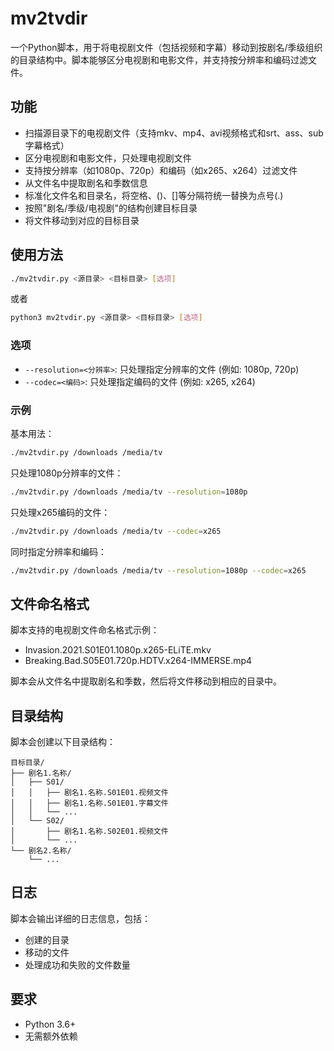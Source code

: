 # mv2tvdir

一个Python脚本，用于将电视剧文件（包括视频和字幕）移动到按剧名/季级组织的目录结构中。脚本能够区分电视剧和电影文件，并支持按分辨率和编码过滤文件。

## 功能

- 扫描源目录下的电视剧文件（支持mkv、mp4、avi视频格式和srt、ass、sub字幕格式）
- 区分电视剧和电影文件，只处理电视剧文件
- 支持按分辨率（如1080p、720p）和编码（如x265、x264）过滤文件
- 从文件名中提取剧名和季数信息
- 标准化文件名和目录名，将空格、()、[]等分隔符统一替换为点号(.)
- 按照"剧名/季级/电视剧"的结构创建目标目录
- 将文件移动到对应的目标目录

## 使用方法

```bash
./mv2tvdir.py <源目录> <目标目录> [选项]
```

或者

```bash
python3 mv2tvdir.py <源目录> <目标目录> [选项]
```

### 选项

- `--resolution=<分辨率>`: 只处理指定分辨率的文件 (例如: 1080p, 720p)
- `--codec=<编码>`: 只处理指定编码的文件 (例如: x265, x264)

### 示例

基本用法：
```bash
./mv2tvdir.py /downloads /media/tv
```

只处理1080p分辨率的文件：
```bash
./mv2tvdir.py /downloads /media/tv --resolution=1080p
```

只处理x265编码的文件：
```bash
./mv2tvdir.py /downloads /media/tv --codec=x265
```

同时指定分辨率和编码：
```bash
./mv2tvdir.py /downloads /media/tv --resolution=1080p --codec=x265
```

## 文件命名格式

脚本支持的电视剧文件命名格式示例：

- Invasion.2021.S01E01.1080p.x265-ELiTE.mkv
- Breaking.Bad.S05E01.720p.HDTV.x264-IMMERSE.mp4

脚本会从文件名中提取剧名和季数，然后将文件移动到相应的目录中。

## 目录结构

脚本会创建以下目录结构：

```
目标目录/
├── 剧名1.名称/
│   ├── S01/
│   │   ├── 剧名1.名称.S01E01.视频文件
│   │   ├── 剧名1.名称.S01E01.字幕文件
│   │   └── ...
│   └── S02/
│       ├── 剧名1.名称.S02E01.视频文件
│       └── ...
└── 剧名2.名称/
    └── ...
```

## 日志

脚本会输出详细的日志信息，包括：

- 创建的目录
- 移动的文件
- 处理成功和失败的文件数量

## 要求

- Python 3.6+
- 无需额外依赖